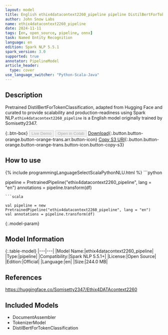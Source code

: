 ```yaml
---
layout: model
title: English ethix4datacontext2260_pipeline pipeline DistilBertForTokenClassification from Somisetty2347
author: John Snow Labs
name: ethix4datacontext2260_pipeline
date: 2024-11-11
tags: [en, open_source, pipeline, onnx]
task: Named Entity Recognition
language: en
edition: Spark NLP 5.5.1
spark_version: 3.0
supported: true
annotator: PipelineModel
article_header:
  type: cover
use_language_switcher: "Python-Scala-Java"
---
```


## Description

Pretrained DistilBertForTokenClassification, adapted from Hugging Face and curated to provide scalability and production-readiness using Spark NLP.`ethix4datacontext2260_pipeline` is a English model originally trained by Somisetty2347.

{:.btn-box}
<button class="button button-orange" disabled>Live Demo</button>
<button class="button button-orange" disabled>Open in Colab</button>
[Download](https://s3.amazonaws.com/auxdata.johnsnowlabs.com/public/models/ethix4datacontext2260_pipeline_en_5.5.1_3.0_1731327292077.zip){:.button.button-orange.button-orange-trans.arr.button-icon}
[Copy S3 URI](s3://auxdata.johnsnowlabs.com/public/models/ethix4datacontext2260_pipeline_en_5.5.1_3.0_1731327292077.zip){:.button.button-orange.button-orange-trans.button-icon.button-copy-s3}

## How to use



<div class="tabs-box" markdown="1">
{% include programmingLanguageSelectScalaPythonNLU.html %}
```python

pipeline = PretrainedPipeline("ethix4datacontext2260_pipeline", lang = "en")
annotations =  pipeline.transform(df)   

```
```scala

val pipeline = new PretrainedPipeline("ethix4datacontext2260_pipeline", lang = "en")
val annotations = pipeline.transform(df)

```
</div>

{:.model-param}
## Model Information

{:.table-model}
|---|---|
|Model Name:|ethix4datacontext2260_pipeline|
|Type:|pipeline|
|Compatibility:|Spark NLP 5.5.1+|
|License:|Open Source|
|Edition:|Official|
|Language:|en|
|Size:|244.0 MB|

## References

https://huggingface.co/Somisetty2347/Ethix4DATAcontext2260

## Included Models

- DocumentAssembler
- TokenizerModel
- DistilBertForTokenClassification